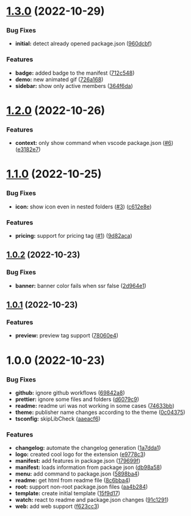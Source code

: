 # [1.3.0](https://github.com/robertohuertasm/vscode-marketplace-preview/compare/v1.2.0...v1.3.0) (2022-10-29)


### Bug Fixes

* **initial:** detect already opened package.json ([960dcbf](https://github.com/robertohuertasm/vscode-marketplace-preview/commit/960dcbf32a06cb27cf63ce4d37bf142ee8475339))


### Features

* **badge:** added badge to the manifest ([712c548](https://github.com/robertohuertasm/vscode-marketplace-preview/commit/712c548e39f50aef0abf818fc0fb1c355494c62b))
* **demo:** new animated gif ([726a168](https://github.com/robertohuertasm/vscode-marketplace-preview/commit/726a1684c139943dc5da524f7763d28b3fa4f7e8))
* **sidebar:** show only active members ([364f6da](https://github.com/robertohuertasm/vscode-marketplace-preview/commit/364f6dafd3c439a9cfb0c9056a62d392e9012866))



# [1.2.0](https://github.com/robertohuertasm/vscode-marketplace-preview/compare/v1.1.0...v1.2.0) (2022-10-26)

### Features

* **context:** only show command when vscode package.json ([#6](https://github.com/robertohuertasm/vscode-marketplace-preview/issues/6)) ([e3182e7](https://github.com/robertohuertasm/vscode-marketplace-preview/commit/e3182e750aaac3740be4cac901de57f16a983e12))

# [1.1.0](https://github.com/robertohuertasm/vscode-marketplace-preview/compare/v1.0.2...v1.1.0) (2022-10-25)

### Bug Fixes

* **icon:** show icon even in nested folders ([#3](https://github.com/robertohuertasm/vscode-marketplace-preview/issues/3)) ([c612e8e](https://github.com/robertohuertasm/vscode-marketplace-preview/commit/c612e8e836a7998ce7b9a998b88b80ad46b65dce))

### Features

* **pricing:** support for pricing tag ([#1](https://github.com/robertohuertasm/vscode-marketplace-preview/issues/1)) ([9d82aca](https://github.com/robertohuertasm/vscode-marketplace-preview/commit/9d82aca636e626843495cfce20d0a8d99b138c4d))

## [1.0.2](https://github.com/robertohuertasm/vscode-marketplace-preview/compare/v1.0.1...v1.0.2) (2022-10-23)

### Bug Fixes

* **banner:** banner color fails when ssr false ([2d964e1](https://github.com/robertohuertasm/vscode-marketplace-preview/commit/2d964e1f34876061cb9ba0f7e3763f9132a128b0))

## [1.0.1](https://github.com/robertohuertasm/vscode-marketplace-preview/compare/v1.0.0...v1.0.1) (2022-10-23)

### Features

* **preview:** preview tag support ([78060e4](https://github.com/robertohuertasm/vscode-marketplace-preview/commit/78060e466f0d64b4893cd497bbe9c94c80cfb707))

# 1.0.0 (2022-10-23)

### Bug Fixes

* **github:** ignore github workflows ([69842a8](https://github.com/robertohuertasm/vscode-marketplace-preview/commit/69842a83d8a8adb97cc43bbc08e18c1cd0f8e1e3))
* **prettier:** ignore some files and folders ([d6079c9](https://github.com/robertohuertasm/vscode-marketplace-preview/commit/d6079c9cfb095b4db3913931f5fbb3e6bc7ef108))
* **readme:** readme uri was not working in some cases ([74633bb](https://github.com/robertohuertasm/vscode-marketplace-preview/commit/74633bb1d1c54c7131fbe4772491ede422f88991))
* **theme:** publisher name changes according to the theme ([0c04375](https://github.com/robertohuertasm/vscode-marketplace-preview/commit/0c04375ea45cabfe6b3bbc5b5f4aac89aa27d4d6))
* **tsconfig:** skipLibCheck ([aaeacf6](https://github.com/robertohuertasm/vscode-marketplace-preview/commit/aaeacf613a3b809d933ecf86aecf8fc1d068974b))

### Features

* **changelog:** automate the changelog generation ([1a7dda1](https://github.com/robertohuertasm/vscode-marketplace-preview/commit/1a7dda1dc47c1b90f46824b242219e2c858b1960))
* **logo:** created cool logo for the extension ([e9778c3](https://github.com/robertohuertasm/vscode-marketplace-preview/commit/e9778c37b7e9387c4e7bf80cd2652f765f55fdf7))
* **manifest:** add features in package.json ([179699f](https://github.com/robertohuertasm/vscode-marketplace-preview/commit/179699f652fb20fc2ee0f41755b6d20ff496fffa))
* **manifest:** loads information from package json ([db98a58](https://github.com/robertohuertasm/vscode-marketplace-preview/commit/db98a58baa2a04c5b0cd647dc522c3946b3590cf))
* **menu:** add command to package.json ([5898ba4](https://github.com/robertohuertasm/vscode-marketplace-preview/commit/5898ba49b80626941b3ce617792aeb92cba11552))
* **readme:** get html from readme file ([8c6bba4](https://github.com/robertohuertasm/vscode-marketplace-preview/commit/8c6bba443753406d4d65ffb79e1d22d789d327dc))
* **root:** support non-root package.json files ([aa4b284](https://github.com/robertohuertasm/vscode-marketplace-preview/commit/aa4b284f207cf46ce80effaa442e1f649761ecd4))
* **template:** create initial template ([15f9d17](https://github.com/robertohuertasm/vscode-marketplace-preview/commit/15f9d17bfeef7d90f6a4cef6e14a032a73326d46))
* **watch:** react to readme and package.json changes ([91c1291](https://github.com/robertohuertasm/vscode-marketplace-preview/commit/91c1291ca97fa372bf1dcd52f5fa36a2ea2151e0))
* **web:** add web support ([f623cc3](https://github.com/robertohuertasm/vscode-marketplace-preview/commit/f623cc3f6eb86211be5c5c04bcd8cd0322caa004))
